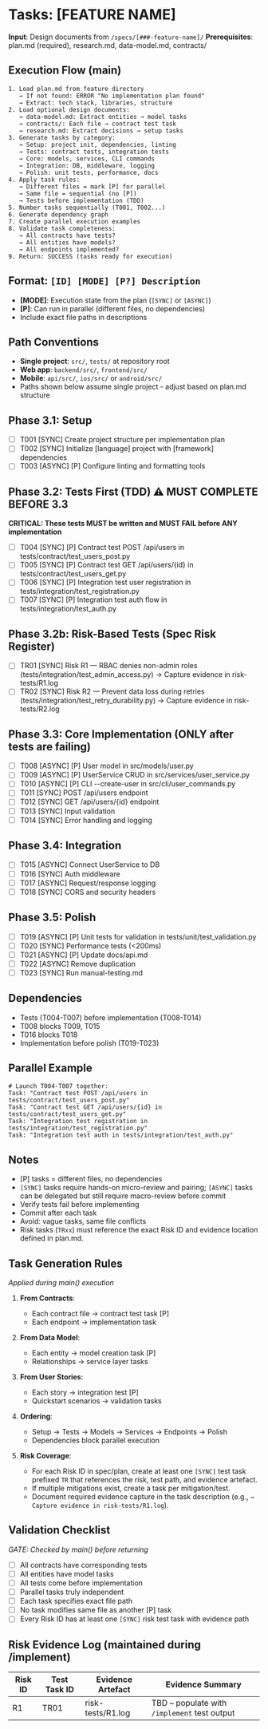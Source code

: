 # Tasks: [FEATURE NAME]

**Input**: Design documents from `/specs/[###-feature-name]/`
**Prerequisites**: plan.md (required), research.md, data-model.md, contracts/

## Execution Flow (main)
```
1. Load plan.md from feature directory
   → If not found: ERROR "No implementation plan found"
   → Extract: tech stack, libraries, structure
2. Load optional design documents:
   → data-model.md: Extract entities → model tasks
   → contracts/: Each file → contract test task
   → research.md: Extract decisions → setup tasks
3. Generate tasks by category:
   → Setup: project init, dependencies, linting
   → Tests: contract tests, integration tests
   → Core: models, services, CLI commands
   → Integration: DB, middleware, logging
   → Polish: unit tests, performance, docs
4. Apply task rules:
   → Different files = mark [P] for parallel
   → Same file = sequential (no [P])
   → Tests before implementation (TDD)
5. Number tasks sequentially (T001, T002...)
6. Generate dependency graph
7. Create parallel execution examples
8. Validate task completeness:
   → All contracts have tests?
   → All entities have models?
   → All endpoints implemented?
9. Return: SUCCESS (tasks ready for execution)
```

## Format: `[ID] [MODE] [P?] Description`
- **[MODE]**: Execution state from the plan (`[SYNC]` or `[ASYNC]`)
- **[P]**: Can run in parallel (different files, no dependencies)
- Include exact file paths in descriptions

## Path Conventions
- **Single project**: `src/`, `tests/` at repository root
- **Web app**: `backend/src/`, `frontend/src/`
- **Mobile**: `api/src/`, `ios/src/` or `android/src/`
- Paths shown below assume single project - adjust based on plan.md structure

## Phase 3.1: Setup
- [ ] T001 [SYNC] Create project structure per implementation plan
- [ ] T002 [SYNC] Initialize [language] project with [framework] dependencies
- [ ] T003 [ASYNC] [P] Configure linting and formatting tools

## Phase 3.2: Tests First (TDD) ⚠️ MUST COMPLETE BEFORE 3.3
**CRITICAL: These tests MUST be written and MUST FAIL before ANY implementation**
- [ ] T004 [SYNC] [P] Contract test POST /api/users in tests/contract/test_users_post.py
- [ ] T005 [SYNC] [P] Contract test GET /api/users/{id} in tests/contract/test_users_get.py
- [ ] T006 [SYNC] [P] Integration test user registration in tests/integration/test_registration.py
- [ ] T007 [SYNC] [P] Integration test auth flow in tests/integration/test_auth.py

## Phase 3.2b: Risk-Based Tests (Spec Risk Register)
- [ ] TR01 [SYNC] Risk R1 — RBAC denies non-admin roles (tests/integration/test_admin_access.py) → Capture evidence in risk-tests/R1.log
- [ ] TR02 [SYNC] Risk R2 — Prevent data loss during retries (tests/integration/test_retry_durability.py) → Capture evidence in risk-tests/R2.log

## Phase 3.3: Core Implementation (ONLY after tests are failing)
- [ ] T008 [ASYNC] [P] User model in src/models/user.py
- [ ] T009 [ASYNC] [P] UserService CRUD in src/services/user_service.py
- [ ] T010 [ASYNC] [P] CLI --create-user in src/cli/user_commands.py
- [ ] T011 [SYNC] POST /api/users endpoint
- [ ] T012 [SYNC] GET /api/users/{id} endpoint
- [ ] T013 [SYNC] Input validation
- [ ] T014 [SYNC] Error handling and logging

## Phase 3.4: Integration
- [ ] T015 [ASYNC] Connect UserService to DB
- [ ] T016 [SYNC] Auth middleware
- [ ] T017 [ASYNC] Request/response logging
- [ ] T018 [SYNC] CORS and security headers

## Phase 3.5: Polish
- [ ] T019 [ASYNC] [P] Unit tests for validation in tests/unit/test_validation.py
- [ ] T020 [SYNC] Performance tests (<200ms)
- [ ] T021 [ASYNC] [P] Update docs/api.md
- [ ] T022 [ASYNC] Remove duplication
- [ ] T023 [SYNC] Run manual-testing.md

## Dependencies
- Tests (T004-T007) before implementation (T008-T014)
- T008 blocks T009, T015
- T016 blocks T018
- Implementation before polish (T019-T023)

## Parallel Example
```
# Launch T004-T007 together:
Task: "Contract test POST /api/users in tests/contract/test_users_post.py"
Task: "Contract test GET /api/users/{id} in tests/contract/test_users_get.py"
Task: "Integration test registration in tests/integration/test_registration.py"
Task: "Integration test auth in tests/integration/test_auth.py"
```

## Notes
- [P] tasks = different files, no dependencies
- `[SYNC]` tasks require hands-on micro-review and pairing; `[ASYNC]` tasks can be delegated but still require macro-review before commit
- Verify tests fail before implementing
- Commit after each task
- Avoid: vague tasks, same file conflicts
- Risk tasks (`TRxx`) must reference the exact Risk ID and evidence location defined in plan.md.

## Task Generation Rules
*Applied during main() execution*

1. **From Contracts**:
   - Each contract file → contract test task [P]
   - Each endpoint → implementation task
   
2. **From Data Model**:
   - Each entity → model creation task [P]
   - Relationships → service layer tasks
   
3. **From User Stories**:
   - Each story → integration test [P]
   - Quickstart scenarios → validation tasks

4. **Ordering**:
   - Setup → Tests → Models → Services → Endpoints → Polish
   - Dependencies block parallel execution

5. **Risk Coverage**:
   - For each Risk ID in spec/plan, create at least one `[SYNC]` test task prefixed `TR` that references the risk, test path, and evidence artefact.
   - If multiple mitigations exist, create a task per mitigation/test.
   - Document required evidence capture in the task description (e.g., `→ Capture evidence in risk-tests/R1.log`).

## Validation Checklist
*GATE: Checked by main() before returning*

- [ ] All contracts have corresponding tests
- [ ] All entities have model tasks
- [ ] All tests come before implementation
- [ ] Parallel tasks truly independent
- [ ] Each task specifies exact file path
- [ ] No task modifies same file as another [P] task
- [ ] Every Risk ID has at least one `[SYNC]` risk test task with evidence path

## Risk Evidence Log (maintained during /implement)
| Risk ID | Test Task ID | Evidence Artefact | Evidence Summary |
|---------|--------------|-------------------|------------------|
| R1 | TR01 | risk-tests/R1.log | TBD – populate with `/implement` test output |